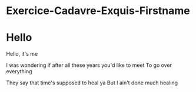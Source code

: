 # Exercice-Cadavre-Exquis-Firstname

<h1> Hello </h1>

<p> Hello, it's me</p>
<p>I was wondering if after all these years you'd like to meet
To go over everything</p>
<p>They say that time's supposed to heal ya
But I ain't done much healing</p>


